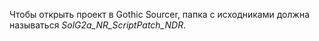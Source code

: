Чтобы открыть проект в Gothic Sourcer, папка с исходниками должна называться *SolG2a_NR_ScriptPatch_NDR*.
